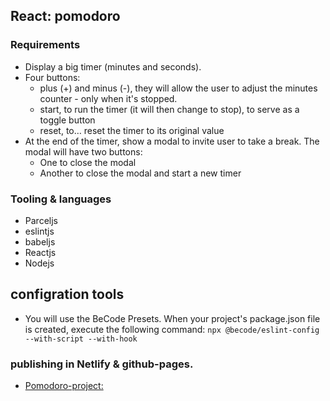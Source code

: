 ## React: pomodoro

### Requirements

- Display a big timer (minutes and seconds).
- Four buttons:
    * plus (+) and minus (-), they will allow the user to adjust the minutes counter - only when it's stopped.
    * start, to run the timer (it will then change to stop), to serve as a toggle button
    * reset, to… reset the timer to its original value
- At the end of the timer, show a modal to invite user to take a break. The modal will have two buttons:
    * One to close the modal
    * Another to close the modal and start a new timer
### Tooling & languages

- Parceljs
- eslintjs
- babeljs
- Reactjs
- Nodejs

## configration tools
- You will use the BeCode Presets. When your project's package.json file is created, execute the following command: `npx @becode/eslint-config --with-script --with-hook`

### publishing in Netlify & github-pages.
- [Pomodoro-project:](pomodoro-reactjs-tariq.netlify.app)